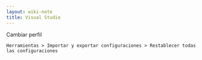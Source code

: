 ```yaml
---
layout: wiki-note
title: Visual Studio
---
```

Cambiar perfil 

	Herramientas > Importar y exportar configuraciones > Restablecer todas las configuraciones
